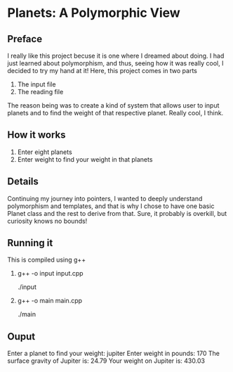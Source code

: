 # Planets: A Polymorphic View

## Preface
I really like this project becuse it is one where I dreamed about doing. I 
had just learned about polymorphism, and thus, seeing how it was really cool, 
I decided to try my hand at it! Here, this project comes in two parts

1. The input file
2. The reading file
   
The reason being was to create a kind of system that allows user to input planets
and to find the weight of that respective planet. Really cool, I think.

## How it works
1. Enter eight planets
2. Enter weight to find your weight in that planets

## Details
Continuing my journey into pointers, I wanted to deeply understand polymorphism and 
templates, and that is why I chose to have one basic Planet class and the rest to derive 
from that. Sure, it probably is overkill, but curiosity knows no bounds!

## Running it
This is compiled using g++
1. g++ -o input input.cpp

   ./input

2. g++ -o main main.cpp

   ./main

## Ouput
Enter a planet to find your weight: jupiter
Enter weight in pounds: 170
The surface gravity of Jupiter is: 24.79
Your weight on Jupiter is: 430.03





